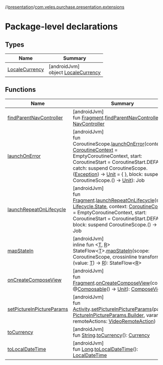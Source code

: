 //[presentation](../../index.md)/[com.veles.purchase.presentation.extensions](index.md)

# Package-level declarations

## Types

| Name | Summary |
|---|---|
| [LocaleCurrency](-locale-currency/index.md) | [androidJvm]<br>object [LocaleCurrency](-locale-currency/index.md) |

## Functions

| Name | Summary |
|---|---|
| [findParentNavController](find-parent-nav-controller.md) | [androidJvm]<br>fun [Fragment](https://developer.android.com/reference/kotlin/androidx/fragment/app/Fragment.html).[findParentNavController](find-parent-nav-controller.md)(): [NavController](https://developer.android.com/reference/kotlin/androidx/navigation/NavController.html) |
| [launchOnError](launch-on-error.md) | [androidJvm]<br>fun CoroutineScope.[launchOnError](launch-on-error.md)(context: [CoroutineContext](https://kotlinlang.org/api/latest/jvm/stdlib/kotlin.coroutines/-coroutine-context/index.html) = EmptyCoroutineContext, start: CoroutineStart = CoroutineStart.DEFAULT, catch: suspend CoroutineScope.([Exception](https://kotlinlang.org/api/latest/jvm/stdlib/kotlin/-exception/index.html)) -&gt; [Unit](https://kotlinlang.org/api/latest/jvm/stdlib/kotlin/-unit/index.html) = { }, block: suspend CoroutineScope.() -&gt; [Unit](https://kotlinlang.org/api/latest/jvm/stdlib/kotlin/-unit/index.html)): Job |
| [launchRepeatOnLifecycle](launch-repeat-on-lifecycle.md) | [androidJvm]<br>fun [Fragment](https://developer.android.com/reference/kotlin/androidx/fragment/app/Fragment.html).[launchRepeatOnLifecycle](launch-repeat-on-lifecycle.md)(state: [Lifecycle.State](https://developer.android.com/reference/kotlin/androidx/lifecycle/Lifecycle.State.html), context: [CoroutineContext](https://kotlinlang.org/api/latest/jvm/stdlib/kotlin.coroutines/-coroutine-context/index.html) = EmptyCoroutineContext, start: CoroutineStart = CoroutineStart.DEFAULT, block: suspend CoroutineScope.() -&gt; [Unit](https://kotlinlang.org/api/latest/jvm/stdlib/kotlin/-unit/index.html)): Job |
| [mapStateIn](map-state-in.md) | [androidJvm]<br>inline fun &lt;[T](map-state-in.md), [R](map-state-in.md)&gt; StateFlow&lt;[T](map-state-in.md)&gt;.[mapStateIn](map-state-in.md)(scope: CoroutineScope, crossinline transform: (value: [T](map-state-in.md)) -&gt; [R](map-state-in.md)): StateFlow&lt;[R](map-state-in.md)&gt; |
| [onCreateComposeView](on-create-compose-view.md) | [androidJvm]<br>fun [Fragment](https://developer.android.com/reference/kotlin/androidx/fragment/app/Fragment.html).[onCreateComposeView](on-create-compose-view.md)(content: @[Composable](https://developer.android.com/reference/kotlin/androidx/compose/runtime/Composable.html)() -&gt; [Unit](https://kotlinlang.org/api/latest/jvm/stdlib/kotlin/-unit/index.html)): [ComposeView](https://developer.android.com/reference/kotlin/androidx/compose/ui/platform/ComposeView.html) |
| [setPictureInPictureParams](set-picture-in-picture-params.md) | [androidJvm]<br>fun [Activity](https://developer.android.com/reference/kotlin/android/app/Activity.html).[setPictureInPictureParams](set-picture-in-picture-params.md)(params: [PictureInPictureParams.Builder](https://developer.android.com/reference/kotlin/android/app/PictureInPictureParams.Builder.html), vararg remoteActions: [VideoRemoteAction](../com.veles.purchase.presentation.presentation.mvvm.pip/-video-remote-action/index.md)) |
| [toCurrency](to-currency.md) | [androidJvm]<br>fun [String](https://kotlinlang.org/api/latest/jvm/stdlib/kotlin/-string/index.html).[toCurrency](to-currency.md)(): [Currency](https://developer.android.com/reference/kotlin/java/util/Currency.html) |
| [toLocalDateTime](to-local-date-time.md) | [androidJvm]<br>fun [Long](https://kotlinlang.org/api/latest/jvm/stdlib/kotlin/-long/index.html).[toLocalDateTime](to-local-date-time.md)(): [LocalDateTime](https://developer.android.com/reference/kotlin/java/time/LocalDateTime.html) |
